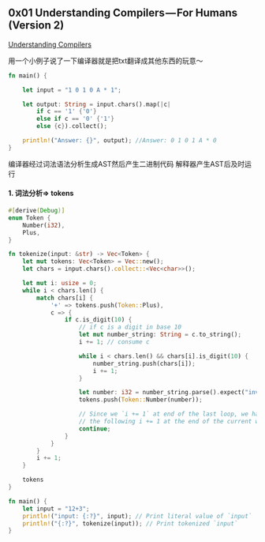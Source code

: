 ## 0x01 Understanding Compilers — For Humans (Version 2)

[Understanding Compilers](https://towardsdatascience.com/understanding-compilers-for-humans-version-2-157f0edb02dd)


用一个小例子说了一下编译器就是把txt翻译成其他东西的玩意～

```rust
fn main() {

    let input = "1 0 1 0 A * 1";

    let output: String = input.chars().map(|c|
        if c == '1' {'0'}
        else if c == '0' {'1'}
        else {c}).collect();

    println!("Answer: {}", output); //Answer: 0 1 0 1 A * 0
}
```

编译器经过词法语法分析生成AST然后产生二进制代码
解释器产生AST后及时运行

#### 1. 词法分析=> tokens

```rust
#[derive(Debug)]
enum Token {
    Number(i32),
    Plus,
}

fn tokenize(input: &str) -> Vec<Token> {
    let mut tokens: Vec<Token> = Vec::new();
    let chars = input.chars().collect::<Vec<char>>();

    let mut i: usize = 0;
    while i < chars.len() {
        match chars[i] {
            '+' => tokens.push(Token::Plus),
            c => {
                if c.is_digit(10) {
                    // if c is a digit in base 10
                    let mut number_string: String = c.to_string();
                    i += 1; // consume c

                    while i < chars.len() && chars[i].is_digit(10) {
                        number_string.push(chars[i]);
                        i += 1;
                    }

                    let number: i32 = number_string.parse().expect("invalid number");
                    tokens.push(Token::Number(number));

                    // Since we `i += 1` at end of the last loop, we have to skip over
                    // the following i += 1 at the end of the current while loop.
                    continue;
                }
            }
        }
        i += 1;
    }

    tokens
}

fn main() {
    let input = "12+3";
    println!("input: {:?}", input); // Print literal value of `input`
    println!("{:?}", tokenize(input)); // Print tokenized `input`
}

```

